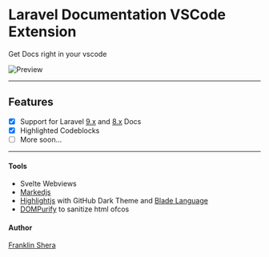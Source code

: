 # Laravel Documentation VSCode Extension

Get Docs right in your vscode

![Preview](/assets/images/preview.gif)

---

## Features

- [x] Support for Laravel [9.x](/assets/docs/9.x) and [8.x](/assets/docs/8.x) Docs
- [x] Highlighted Codeblocks
- [ ] More soon...

---

#### Tools

- Svelte Webviews
- [Markedjs](https://github.com/markedjs/marked)
- [Highlightjs](https://github.com/highlightjs/highlight.js/) with GitHub Dark Theme and [Blade Language](https://github.com/miken32/highlightjs-blade)
- [DOMPurify](https://github.com/cure53/DOMPurify) to sanitize html ofcos

#### Author

[Franklin Shera](https://twitter.com/FranklinShera)
